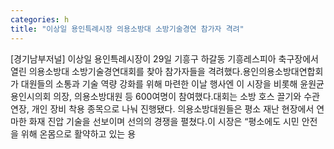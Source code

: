 ```yaml
---
categories: h
title: "이상일 용인특례시장 의용소방대 소방기술경연 참가자 격려"
---
```

[경기남부저널] 이상일 용인특례시장이 29일 기흥구 하갈동 기흥레스피아 축구장에서 열린 의용소방대 소방기술경연대회를 찾아 참가자들을 격려했다.용인의용소방대연합회가 대원들의 소통과 기술 역량 강화를 위해 마련한 이날 행사엔 이 시장을 비롯해 윤원균 용인시의회 의장, 의용소방대원 등 600여명이 참여했다.대회는 소방 호스 끌기와 수관 연장, 개인 장비 착용 종목으로 나눠 진행됐다. 의용소방대원들은 평소 재난 현장에서 연마한 화재 진압 기술을 선보이며 선의의 경쟁을 펼쳤다.이 시장은 “평소에도 시민 안전을 위해 온몸으로 활약하고 있는 용